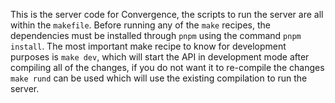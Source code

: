 This is the server code for Convergence, the scripts to run the server are all
within the `makefile`. Before running any of the `make` recipes, the dependencies
must be installed through `pnpm` using the command `pnpm install`. The most
important make recipe to know for development purposes is `make dev`, which will
start the API in development mode after compiling all of the changes, if you do
not want it to re-compile the changes `make rund` can be used which will use the
existing compilation to run the server.